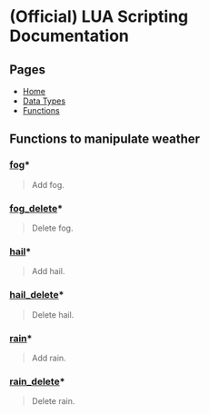 
# (Official) LUA Scripting Documentation

## Pages

- [Home](../../index)
- [Data Types](../data-types)
- [Functions](../functions)

## Functions to manipulate weather

### [fog](weather/fog)*

> Add fog.

### [fog_delete](weather/fog_delete)*

> Delete fog.

### [hail](weather/hail)*

> Add hail.

### [hail_delete](weather/hail_delete)*

> Delete hail.

### [rain](weather/rain)*

> Add rain.

### [rain_delete](weather/rain_delete)*

> Delete rain.
